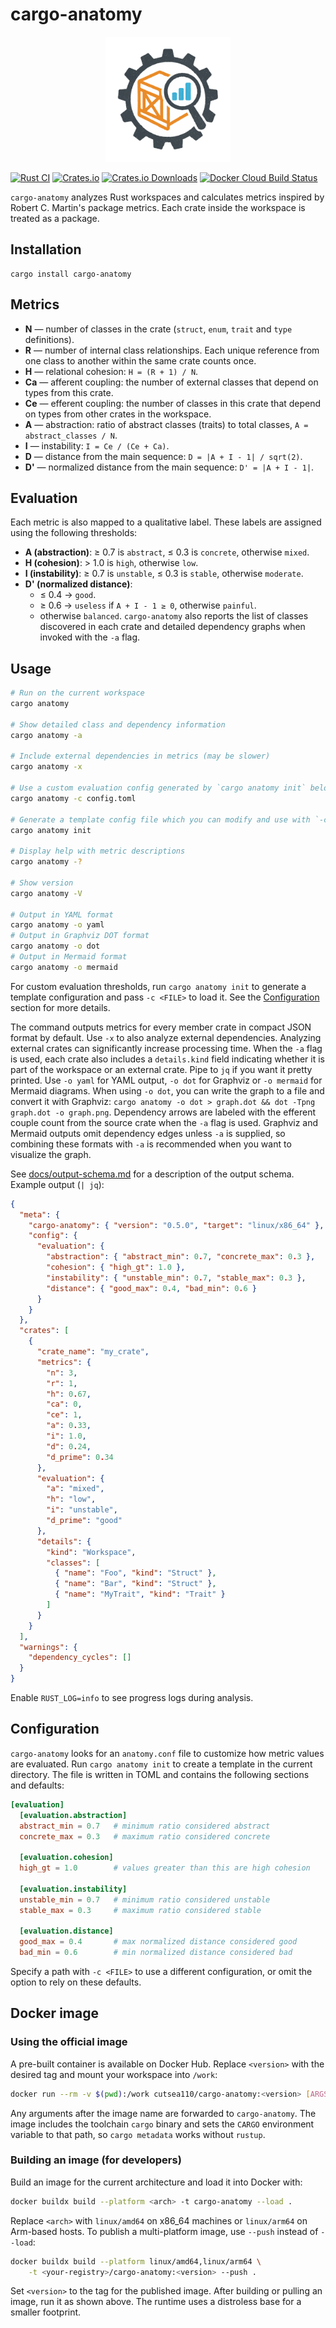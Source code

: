 # cargo-anatomy
<p align="center">
  <!-- crates.io cannot resolve relative paths for images, so we use an absolute URL (FQDN) -->
  <img src="https://raw.githubusercontent.com/cutsea110/cargo-anatomy/main/logo.svg" alt="Cargo Anatomy Logo" width="200" />
</p>

[![Rust CI](https://github.com/cutsea110/cargo-anatomy/actions/workflows/ci.yml/badge.svg)](https://github.com/cutsea110/cargo-anatomy/actions/workflows/ci.yml)
[![Crates.io](https://img.shields.io/crates/v/cargo-anatomy.svg)](https://crates.io/crates/cargo-anatomy)
[![Crates.io Downloads](https://img.shields.io/crates/d/cargo-anatomy.svg?label=Crates.io&logo=rust)](https://crates.io/crates/cargo-anatomy)
[![Docker Cloud Build Status](https://img.shields.io/docker/pulls/cutsea110/cargo-anatomy?label=cargo-anatomy&logo=docker)](https://hub.docker.com/repository/docker/cutsea110/cargo-anatomy/general)

`cargo-anatomy` analyzes Rust workspaces and calculates metrics inspired by Robert C. Martin's package metrics. Each crate inside the workspace is treated as a package.

## Installation

```
cargo install cargo-anatomy
```

## Metrics

- **N** — number of classes in the crate (`struct`, `enum`, `trait` and `type` definitions).
- **R** — number of internal class relationships. Each unique reference from one class to another within the same crate counts once.
- **H** — relational cohesion: `H = (R + 1) / N`.
- **Ca** — afferent coupling: the number of external classes that depend on types from this crate.
- **Ce** — efferent coupling: the number of classes in this crate that depend on types from other crates in the workspace.
- **A** — abstraction: ratio of abstract classes (traits) to total classes, `A = abstract_classes / N`.
- **I** — instability: `I = Ce / (Ce + Ca)`.
- **D** — distance from the main sequence: `D = |A + I - 1| / sqrt(2)`.
- **D'** — normalized distance from the main sequence: `D' = |A + I - 1|`.

## Evaluation
Each metric is also mapped to a qualitative label. These labels are assigned using the following thresholds:

- **A (abstraction)**: ≥ 0.7 is `abstract`, ≤ 0.3 is `concrete`, otherwise `mixed`.
- **H (cohesion)**: > 1.0 is `high`, otherwise `low`.
- **I (instability)**: ≥ 0.7 is `unstable`, ≤ 0.3 is `stable`, otherwise `moderate`.
- **D' (normalized distance)**:
  - ≤ 0.4 → `good`.
  - ≥ 0.6 → `useless` if `A + I - 1 ≥ 0`, otherwise `painful`.
  - otherwise `balanced`.
`cargo-anatomy` also reports the list of classes discovered in each crate and detailed dependency graphs when invoked with the `-a` flag.

## Usage

```bash
# Run on the current workspace
cargo anatomy

# Show detailed class and dependency information
cargo anatomy -a

# Include external dependencies in metrics (may be slower)
cargo anatomy -x

# Use a custom evaluation config generated by `cargo anatomy init` below
cargo anatomy -c config.toml

# Generate a template config file which you can modify and use with `-c`
cargo anatomy init

# Display help with metric descriptions
cargo anatomy -?

# Show version
cargo anatomy -V

# Output in YAML format
cargo anatomy -o yaml
# Output in Graphviz DOT format
cargo anatomy -o dot
# Output in Mermaid format
cargo anatomy -o mermaid
```

For custom evaluation thresholds, run `cargo anatomy init` to generate a
template configuration and pass `-c <FILE>` to load it. See the [Configuration](#configuration) section for more details.

The command outputs metrics for every member crate in compact JSON format by default. Use `-x` to also analyze external dependencies. Analyzing external crates can significantly increase processing time. When the `-a` flag is used, each crate also includes a `details.kind` field indicating whether it is part of the workspace or an external crate. Pipe to `jq` if you want it pretty printed. Use `-o yaml` for YAML output, `-o dot` for Graphviz or `-o mermaid` for Mermaid diagrams. When using `-o dot`, you can write the graph to a file and convert it with Graphviz: `cargo anatomy -o dot > graph.dot && dot -Tpng graph.dot -o graph.png`. Dependency arrows are labeled with the efferent couple count from the source crate when the `-a` flag is used. Graphviz and Mermaid outputs omit dependency edges unless `-a` is supplied, so combining these formats with `-a` is recommended when you want to visualize the graph.

See [docs/output-schema.md](https://github.com/cutsea110/cargo-anatomy/blob/main/docs/output-schema.md) for a description of the output schema. Example output (`| jq`):

```json
{
  "meta": {
    "cargo-anatomy": { "version": "0.5.0", "target": "linux/x86_64" },
    "config": {
      "evaluation": {
        "abstraction": { "abstract_min": 0.7, "concrete_max": 0.3 },
        "cohesion": { "high_gt": 1.0 },
        "instability": { "unstable_min": 0.7, "stable_max": 0.3 },
        "distance": { "good_max": 0.4, "bad_min": 0.6 }
      }
    }
  },
  "crates": [
    {
      "crate_name": "my_crate",
      "metrics": {
        "n": 3,
        "r": 1,
        "h": 0.67,
        "ca": 0,
        "ce": 1,
        "a": 0.33,
        "i": 1.0,
        "d": 0.24,
        "d_prime": 0.34
      },
      "evaluation": {
        "a": "mixed",
        "h": "low",
        "i": "unstable",
        "d_prime": "good"
      },
      "details": {
        "kind": "Workspace",
        "classes": [
          { "name": "Foo", "kind": "Struct" },
          { "name": "Bar", "kind": "Struct" },
          { "name": "MyTrait", "kind": "Trait" }
        ]
      }
    }
  ],
  "warnings": {
    "dependency_cycles": []
  }
}
```

Enable `RUST_LOG=info` to see progress logs during analysis.

## Configuration

`cargo-anatomy` looks for an `anatomy.conf` file to customize how metric values are evaluated. Run `cargo anatomy init` to create a template in the current directory. The file is written in TOML and contains the following sections and defaults:

```toml
[evaluation]
  [evaluation.abstraction]
  abstract_min = 0.7   # minimum ratio considered abstract
  concrete_max = 0.3   # maximum ratio considered concrete

  [evaluation.cohesion]
  high_gt = 1.0        # values greater than this are high cohesion

  [evaluation.instability]
  unstable_min = 0.7   # minimum ratio considered unstable
  stable_max = 0.3     # maximum ratio considered stable

  [evaluation.distance]
  good_max = 0.4       # max normalized distance considered good
  bad_min = 0.6        # min normalized distance considered bad
```

Specify a path with `-c <FILE>` to use a different configuration, or omit the option to rely on these defaults.

## Docker image

### Using the official image

A pre-built container is available on Docker Hub. Replace `<version>` with the
desired tag and mount your workspace into `/work`:

```bash
docker run --rm -v $(pwd):/work cutsea110/cargo-anatomy:<version> [ARGS...]
```

Any arguments after the image name are forwarded to `cargo-anatomy`. The image
includes the toolchain `cargo` binary and sets the `CARGO` environment variable
to that path, so `cargo metadata` works without `rustup`.

### Building an image (for developers)

Build an image for the current architecture and load it into Docker with:

```bash
docker buildx build --platform <arch> -t cargo-anatomy --load .
```

Replace `<arch>` with `linux/amd64` on x86_64 machines or `linux/arm64` on
Arm-based hosts. To publish a multi-platform image, use `--push` instead of
`--load`:

```bash
docker buildx build --platform linux/amd64,linux/arm64 \
    -t <your-registry>/cargo-anatomy:<version> --push .
```
Set `<version>` to the tag for the published image. After building or pulling an
image, run it as shown above. The runtime uses a distroless base for a smaller
footprint.

